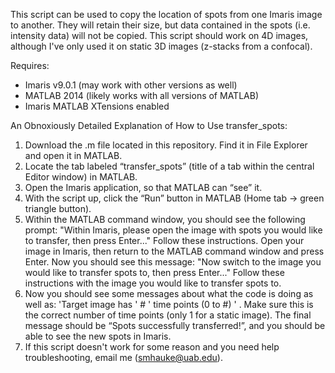 This script can be used to copy the location of spots from one Imaris image to another. They will retain their size, but data contained in the spots (i.e. intensity data) will not be copied. This script should work on 4D images, although I've only used it on static 3D images (z-stacks from a confocal).

Requires:
- Imaris v9.0.1 (may work with other versions as well)
- MATLAB 2014 (likely works with all versions of MATLAB)
- Imaris MATLAB XTensions enabled

An Obnoxiously Detailed Explanation of How to Use transfer_spots:
1) Download the .m file located in this repository. Find it in File Explorer and open it in MATLAB.
2) Locate the tab labeled “transfer_spots” (title of a tab within the central Editor window) in MATLAB.
3) Open the Imaris application, so that MATLAB can “see” it.
4) With the script up, click the “Run” button in MATLAB (Home tab -> green triangle button).
5) Within the MATLAB command window, you should see the following prompt: "Within Imaris, please open the image with spots you would like to transfer, then press Enter..." Follow these instructions. Open your image in Imaris, then return to the MATLAB command window and press Enter.
Now you should see this message: "Now switch to the image you would like to transfer spots to, then press Enter..." Follow these instructions with the image you would like to transfer spots to.  
6) Now you should see some messages about what the code is doing as well as: 'Target image has ' # ' time points (0 to #) ' . Make sure this is the correct number of time points (only 1 for a static image). The final message should be “Spots successfully transferred!”, and you should be able to see the new spots in Imaris.
7) If this script doesn't work for some reason and you need help troubleshooting, email me (smhauke@uab.edu).
